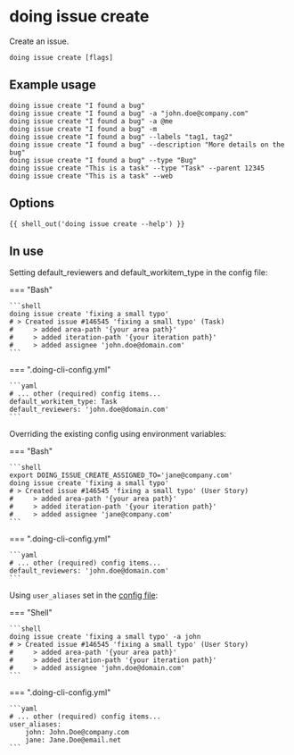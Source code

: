 # doing issue create

Create an issue.

```shell
doing issue create [flags]
```

## Example usage

```shell
doing issue create "I found a bug"
doing issue create "I found a bug" -a "john.doe@company.com"
doing issue create "I found a bug" -a @me
doing issue create "I found a bug" -m
doing issue create "I found a bug" --labels "tag1, tag2"
doing issue create "I found a bug" --description "More details on the bug"
doing issue create "I found a bug" --type "Bug"
doing issue create "This is a task" --type "Task" --parent 12345 
doing issue create "This is a task" --web
```

## Options

```nohighlight
{{ shell_out('doing issue create --help') }}
```

## In use

Setting default_reviewers and default_workitem_type in the config file:

=== "Bash"

    ```shell
    doing issue create 'fixing a small typo'
    # > Created issue #146545 'fixing a small typo' (Task)
    #     > added area-path '{your area path}'
    #     > added iteration-path '{your iteration path}'
    #     > added assignee 'john.doe@domain.com'
    ```

=== ".doing-cli-config.yml"

    ```yaml
    # ... other (required) config items...
    default_workitem_type: Task
    default_reviewers: 'john.doe@domain.com'
    ```

Overriding the existing config using environment variables:

=== "Bash"

    ```shell
    export DOING_ISSUE_CREATE_ASSIGNED_TO='jane@company.com'
    doing issue create 'fixing a small typo'
    # > Created issue #146545 'fixing a small typo' (User Story)
    #     > added area-path '{your area path}'
    #     > added iteration-path '{your iteration path}'
    #     > added assignee 'jane@company.com'
    ```

=== ".doing-cli-config.yml"

    ```yaml
    # ... other (required) config items...
    default_reviewers: 'john.doe@domain.com'
    ```


Using `user_aliases` set in the [config file](../../config/config_file.md):

=== "Shell"

    ```shell
    doing issue create 'fixing a small typo' -a john
    # > Created issue #146545 'fixing a small typo' (User Story)
    #     > added area-path '{your area path}'
    #     > added iteration-path '{your iteration path}'
    #     > added assignee 'john.doe@domain.com'
    ```

=== ".doing-cli-config.yml"

    ```yaml
    # ... other (required) config items...
    user_aliases:
        john: John.Doe@company.com
        jane: Jane.Doe@email.net
    ```
